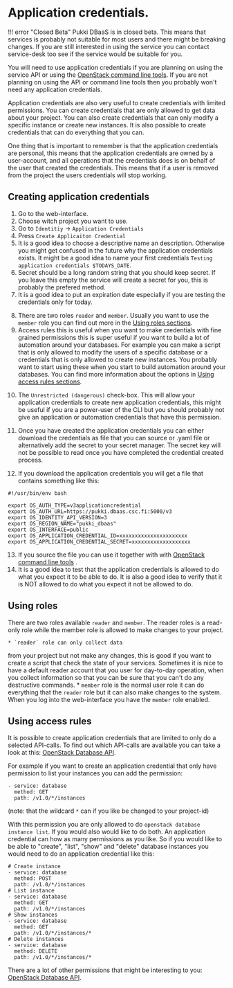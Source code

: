 # Application credentials.

!!! error "Closed Beta"
    Pukki DBaaS is in closed beta. This means that services is probably not suitable for most users
    and there might be breaking changes. If you are still interested in using the service you can
    contact service-desk too see if the service would be suitable for you.

You will need to use application credentials if you are planning on using the service API or using
the [OpenStack command line tools](cli.md). If you are not planning on using the API or command
line tools then you probably won't need any application credentials.

Application credentials are also very useful to create credentials with limited permissions. You can
create credentials that are only allowed to get data about your project. You can also create
credentials that can only modify a specific instance or create new instances. It is also possible
to create credentials that can do everything that you can.

One thing that is important to remember is that the application credentials are personal, this
means that the application credentials are owned by a user-account, and all operations that the
credentials does is on behalf of the user that created the credentials. This means that if a user
is removed from the project the users credentials will stop working.


## Creating application credentials

1. Go to the web-interface.
2. Choose witch project you want to use.
3. Go to `Identitiy` -> `Application Credentials`
4. Press `Create Applicaiton Credential`
5. It is a good idea to choose a descriptive name an description. Otherwise you might get confused
in the future why the application credentials exists. It might be a good idea to name your first 
credentials `Testing application credentials $TODAYS_DATE`.
6. Secret should be a long random string that you should keep secret. If you leave this empty the
service will create a secret for you, this is probably the prefered method.
7. It is a good idea to put an expiration date especially if you are testing the credentials only
for today.
<!-- 8. Choosing a role, you should choose `member`. The `reader` role does not work as one would expect
at the point of writing there is no difference between reader and member role when it comes to
managing your databases at the moment. In the future the reader role might become a read-only user
role. -->
8. There are two roles `reader` and `member`. Usually you want to use the `member` role you can find
out more in the [Using roles sections](#Using-roles).
9. Access rules this is useful when you want to make credentials with fine grained permissions
this is super useful if you want to build a lot of automation around your databases. For example
you can make a script that is only allowed to modify the users of a specific database or a
credentials that is only allowed to create new instances. You probably want to start using these
when you start to build automation around your databases. You can find more information about the
options in [Using access rules sections](#Using-access-rules).
<!--- TODO Add section
 -->

10. The `Unrestricted (dangerous)` check-box. This will allow your application credentials to
create new application credentials, this might be useful if you are a power-user of the CLI but you
should probably not give an application or automation credentials that have this permission.
11. Once you have created the application credentials you can either download the credentials as 
file that you can source or .yaml file or alternatively add the secret to your secret manager. The
secret key will not be possible to read once you have completed the credential created process.

12. If you download the application credentials you will get a file that contains something like this:

```
#!/usr/bin/env bash

export OS_AUTH_TYPE=v3applicationcredential
export OS_AUTH_URL=https://pukki.dbaas.csc.fi:5000/v3
export OS_IDENTITY_API_VERSION=3
export OS_REGION_NAME="pukki_dbaas"
export OS_INTERFACE=public
export OS_APPLICATION_CREDENTIAL_ID=xxxxxxxxxxxxxxxxxxxxxx
export OS_APPLICATION_CREDENTIAL_SECRET=xxxxxxxxxxxxxxxxxxx
```

13. If you source the file you can use it together with with [OpenStack command line tools](cli.md)
.
14. It is a good idea to test that the application credentials is allowed to do what you expect it
to be able to do. It is also a good idea to verify that it is NOT allowed to do what you expect it
not be allowed to do.

## Using roles
There are two roles available `reader` and `member`. The reader roles is a read-only role while the
member role is allowed to make changes to your project.

    * `reader` role can only collect data
from your project but not make any changes, this is good if you want to create a script that check
the state of your services. Sometimes it is nice to have a default reader account that you user for
day-to-day operation, when you collect information so that you can be sure that you can't do any
destructive commands.
    * `member` role is the normal user role it can do everything that the `reader` role but it can
also make changes to the system. When you log into the web-interface you have the `member` role
enabled.

## Using access rules 

It is possible to create application credentials that are limited to only do a selected API-calls.
To find out which API-calls are available you can take a look at this:
[OpenStack Database API](https://docs.openstack.org/api-ref/database/).

For example if you want to create an application credential that only have permission to list
your instances you can add the permission:

```
- service: database
  method: GET
  path: /v1.0/*/instances
```

(note: that the wildcard `*` can if you like be changed to your project-id)


With this permission you are only allowed to do `openstack database instance list`. If you would
also would like to do both. An application credential can how as many permissions as you like.
So if you would like to be able to "create", "list", "show" and "delete" database instances you
would need to do an application credential like this:

```
# Create instance
- service: database
  method: POST
  path: /v1.0/*/instances
# List instance
- service: database
  method: GET
  path: /v1.0/*/instances
# Show instances
- service: database
  method: GET
  path: /v1.0/*/instances/*
# Delete instances
- service: database
  method: DELETE
  path: /v1.0/*/instances/*
```

There are a lot of other permissions that might be interesting to you:
[OpenStack Database API](https://docs.openstack.org/api-ref/database/).


